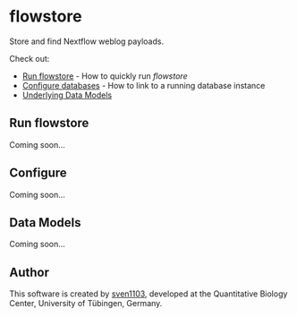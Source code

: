 # flowstore

Store and find Nextflow weblog payloads.

Check out:

* [Run flowstore](#run-flowstore) - How to quickly run _flowstore_
* [Configure databases](#configure-databases) - How to link to a running database instance
* [Underlying Data Models](#underlying-data-models)

## Run flowstore

Coming soon...

## Configure

Coming soon...

## Data Models

Coming soon...

## Author

This software is created by [sven1103](https://github.com/sven1103), developed at the Quantitative Biology Center, University of Tübingen, Germany.



